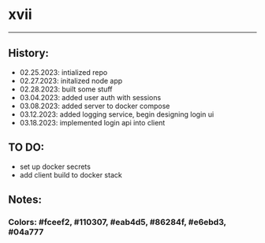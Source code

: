 # xvii

---

## History:

- 02.25.2023: intialized repo
- 02.27.2023: initalized node app
- 02.28.2023: built some stuff
- 03.04.2023: added user auth with sessions
- 03.08.2023: added server to docker compose
- 03.12.2023: added logging service, begin designing login ui
- 03.18.2023: implemented login api into client

## TO DO:

- set up docker secrets
- add client build to docker stack

## Notes:

### Colors:  #fceef2, #110307, #eab4d5, #86284f, #e6ebd3, #04a777